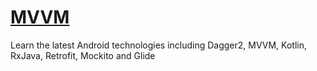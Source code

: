 # [MVVM](https://www.udemy.com/share/101svY3@dFMxQuzNvdUtskGTJ8qRvUskDkNLee1IOs6lWPbcOQHMt5FPsAYCQz0t-_OyAqFp/)
Learn the latest Android technologies including Dagger2, MVVM, Kotlin, RxJava, Retrofit, Mockito and Glide
